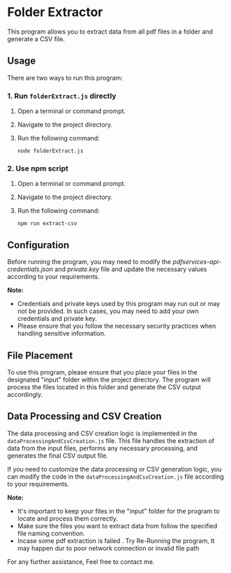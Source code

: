 # Folder Extractor

This program allows you to extract data from all pdf files in a folder and generate a CSV file.


## Usage

There are two ways to run this program:

### 1. Run `folderExtract.js` directly

1. Open a terminal or command prompt.
2. Navigate to the project directory.
3. Run the following command:

    ```shell
   node folderExtract.js

### 2. Use npm script

1. Open a terminal or command prompt.
2. Navigate to the project directory.
3. Run the following command:

     ```shell
     npm run extract-csv

## Configuration

Before running the program, you may need to modify the *pdfservices-api-credentials.json* and *private.key* file and update the necessary values according to your requirements.

**Note:**

- Credentials and private keys used by this program may run out or may not be provided. In such cases, you may need to add your own credentials and private key.
- Please ensure that you follow the necessary security practices when handling sensitive information.


## File Placement

To use this program, please ensure that you place your files in the designated "input" folder within the project directory. The program will process the files located in this folder and generate the CSV output accordingly.

## Data Processing and CSV Creation

The data processing and CSV creation logic is implemented in the `dataProcessingAndCsvCreation.js` file. This file handles the extraction of data from the input files, performs any necessary processing, and generates the final CSV output file.

If you need to customize the data processing or CSV generation logic, you can modify the code in the `dataProcessingAndCsvCreation.js` file according to your requirements.

**Note:**
- It's important to keep your files in the "input" folder for the program to locate and process them correctly.
- Make sure the files you want to extract data from follow the specified file naming convention.
- Incase some pdf extraction is failed . Try Re-Running the program, It may happen dur to poor network connection or invalid file path

For any further assistance, Feel free to contact me.
